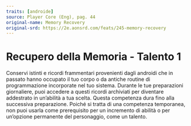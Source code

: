 ```yaml
---
traits: [androide]
source: Player Core (Eng), pag. 44
original-name: Memory Recovery
original-srd: https://2e.aonsrd.com/feats/245-memory-recovery
---
```


# Recupero della Memoria - Talento 1

Conservi istinti e ricordi frammentari provenienti dagli androidi che in passato
hanno occupato il tuo corpo o da antiche routine di programmazione incorporate
nel tuo sistema. Durante le tue preparazioni giornaliere, puoi accedere a questi
ricordi archiviati per diventare addestrato in un’abilità a tua scelta. Questa
competenza dura fino alla successiva preparazione. Poiché si tratta di una
competenza temporanea, non puoi usarla come prerequisito per un incremento di
abilità o per un’opzione permanente del personaggio, come un talento.
